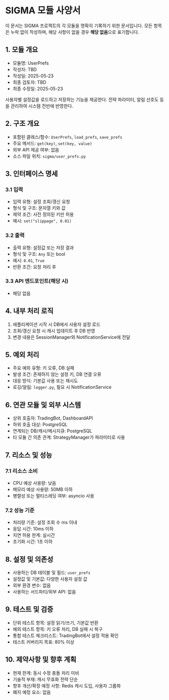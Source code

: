 # SIGMA 모듈 사양서

이 문서는 SIGMA 프로젝트의 각 모듈을 명확히 기록하기 위한 문서입니다. 모든 항목은 누락 없이 작성하며, 해당 사항이 없을 경우 **해당 없음**으로 표기합니다.

## 1. 모듈 개요
* 모듈명: UserPrefs
* 작성자: TBD
* 작성일: 2025-05-23
* 최종 검토자: TBD
* 최종 수정일: 2025-05-23

사용자별 설정값을 로드하고 저장하는 기능을 제공한다. 전략 파라미터, 알림 선호도 등을 관리하여 시스템 전반에 반영한다.

## 2. 구조 개요
* 포함된 클래스/함수: `UserPrefs`, `load_prefs`, `save_prefs`
* 주요 메서드: `get(key)`, `set(key, value)`
* 외부 API 제공 여부: 없음
* 소스 파일 위치: `sigma/user_prefs.py`

## 3. 인터페이스 명세
### 3.1 입력
* 입력 유형: 설정 조회/갱신 요청
* 형식 및 구조: 문자열 키와 값
* 제약 조건: 사전 정의된 키만 허용
* 예시: `set("slippage", 0.01)`

### 3.2 출력
* 출력 유형: 설정값 또는 저장 결과
* 형식 및 구조: `Any` 또는 bool
* 예시: `0.01`, `True`
* 반환 조건: 요청 처리 후

### 3.3 API 엔드포인트(해당 시)
* 해당 없음

## 4. 내부 처리 로직
1. 애플리케이션 시작 시 DB에서 사용자 설정 로드
2. 조회/갱신 요청 시 캐시 업데이트 후 DB 반영
3. 변경 내용은 SessionManager와 NotificationService에 전달

## 5. 예외 처리
* 주요 예외 유형: 키 오류, DB 실패
* 발생 조건: 존재하지 않는 설정 키, DB 연결 오류
* 대응 방식: 기본값 사용 또는 재시도
* 로깅/알림: `logger.py`, 필요 시 NotificationService

## 6. 연관 모듈 및 외부 시스템
* 상위 호출자: TradingBot, DashboardAPI
* 하위 호출 대상: PostgreSQL
* 연계되는 DB/캐시/메시지큐: PostgreSQL
* 타 모듈 간 의존 관계: StrategyManager가 파라미터로 사용

## 7. 리소스 및 성능
### 7.1 리소스 소비
* CPU 예상 사용량: 낮음
* 메모리 예상 사용량: 50MB 이하
* 병렬성 또는 멀티스레딩 여부: asyncio 사용

### 7.2 성능 기준
* 처리량 기준: 설정 조회 수 ms 이내
* 응답 시간: 10ms 이하
* 지연 허용 한계: 실시간
* 초기화 시간: 1초 이하

## 8. 설정 및 의존성
* 사용하는 DB 테이블 및 필드: `user_prefs`
* 설정값 및 기본값: 다양한 사용자 설정 값
* 외부 환경 변수: 없음
* 사용하는 서드파티/외부 API: 없음

## 9. 테스트 및 검증
* 단위 테스트 항목: 설정 읽기/쓰기, 기본값 반환
* 예외 테스트 항목: 키 오류 처리, DB 실패 시 복구
* 통합 테스트 체크리스트: TradingBot에서 설정 적용 확인
* 테스트 커버리지 목표: 80% 이상

## 10. 제약사항 및 향후 계획
* 현재 한계: 동시 수정 충돌 처리 미비
* 기술적 부채: 캐시 무효화 전략 단순
* 향후 개선/확장 예정 사항: Redis 캐시 도입, 사용자 그룹화
* 폐지 예정 요소: 없음

